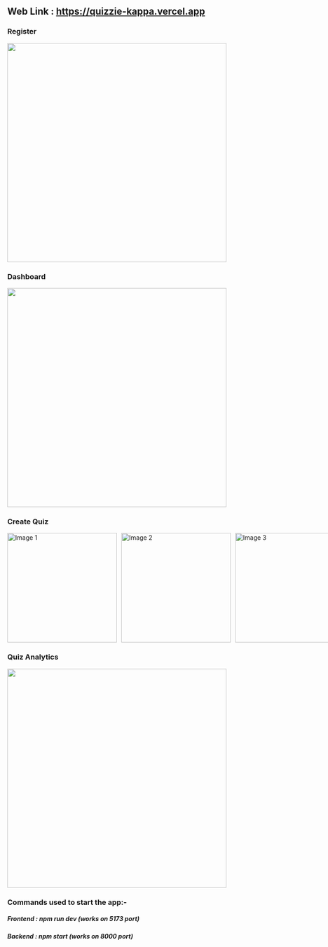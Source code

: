 ## Web Link : https://quizzie-kappa.vercel.app

### Register 
<img src="https://github.com/logic-found/Quizzie/assets/93260606/c6a9396c-5a01-4d09-a501-81e5ffd37dce" width="500"/>

### Dashboard
<img src="https://github.com/logic-found/Quizzie/assets/93260606/c9337901-4f93-4967-92a7-c7db442cca4c" width="500"/>

### Create Quiz 
<div style="display: flex; justify-content: space-between; gap:10px">
    <img src="https://github.com/logic-found/Quizzie/assets/93260606/b44c48b8-62e1-4c2e-a172-74e50c675adb" alt="Image 1" width="250">
    <img src="https://github.com/logic-found/Quizzie/assets/93260606/5decc588-0449-4953-ba00-a735ad3c506c" alt="Image 2" width="250">
    <img src="https://github.com/logic-found/Quizzie/assets/93260606/0e217c8b-7891-4252-aeeb-165537441237" alt="Image 3" width="250">

</div>

### Quiz Analytics
<img src="https://github.com/logic-found/Quizzie/assets/93260606/0880888c-5604-4757-9431-ca58ea154df2" width="500"/>


### Commands used to start the app:-

##### Frontend : npm run dev (works on 5173 port)
##### Backend : npm start (works on 8000 port)
